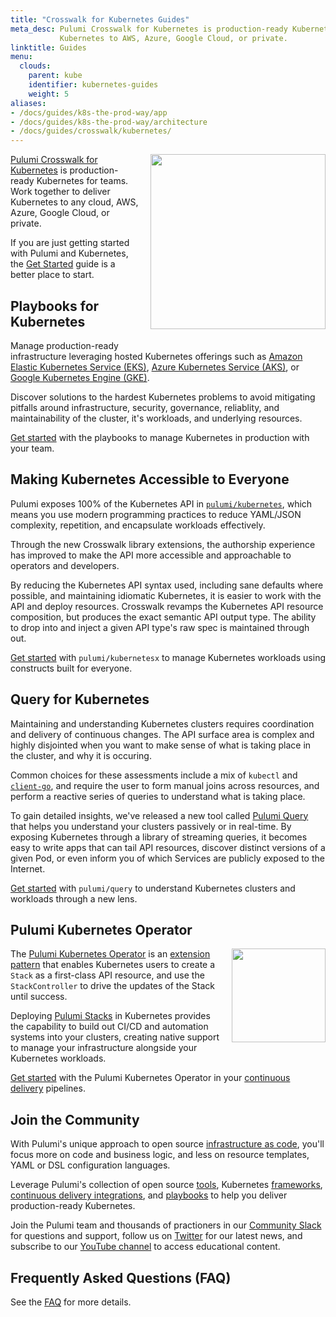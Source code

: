 ```yaml
---
title: "Crosswalk for Kubernetes Guides"
meta_desc: Pulumi Crosswalk for Kubernetes is production-ready Kubernetes for teams. Work together to deliver
           Kubernetes to AWS, Azure, Google Cloud, or private.
linktitle: Guides
menu:
  clouds:
    parent: kube
    identifier: kubernetes-guides
    weight: 5
aliases:
- /docs/guides/k8s-the-prod-way/app
- /docs/guides/k8s-the-prod-way/architecture
- /docs/guides/crosswalk/kubernetes/
---
```


<a href="./">
    <img src="/images/docs/reference/crosswalk/kubernetes/crosswalk-for-k8s.svg" align="right" width="280" style="margin: 0 0 32px 16px;">
</a>

[Pulumi Crosswalk for Kubernetes][cw-index] is production-ready Kubernetes
for teams. Work together to deliver Kubernetes to any cloud, AWS, Azure, Google
Cloud, or private.

If you are just getting started with Pulumi and Kubernetes, the [Get Started][k8s-get-started] guide is a better place to start.

## Playbooks for Kubernetes

Manage production-ready infrastructure leveraging hosted
Kubernetes offerings such as [Amazon Elastic Kubernetes Service (EKS)][eks], [Azure
Kubernetes Service (AKS)][aks], or [Google Kubernetes Engine (GKE)][gke].

Discover solutions to the hardest Kubernetes problems to avoid mitigating
pitfalls around infrastructure, security, governance, reliablity, and
maintainability of the cluster, it's workloads, and underlying resources.

[Get started][cw-playbooks] with the playbooks to manage Kubernetes in production with your team.

## Making Kubernetes Accessible to Everyone

Pulumi exposes 100% of the Kubernetes API in [`pulumi/kubernetes`][pulumi-k8s],
which means you use modern programming practices to reduce YAML/JSON complexity,
repetition, and encapsulate workloads effectively.

Through the new Crosswalk library extensions, the authorship experience has
improved to make the API more accessible and approachable to operators
and developers.

By reducing the Kubernetes API syntax used, including sane
defaults where possible, and maintaining idiomatic Kubernetes, it is
easier to work with the API and deploy resources. Crosswalk revamps the Kubernetes API resource
composition, but produces the exact semantic API output type. The ability to
drop into and inject a given API type's raw spec is maintained through out.

[Get started][pulumi-kx] with `pulumi/kubernetesx` to manage Kubernetes
workloads using constructs built for everyone.

## Query for Kubernetes

Maintaining and understanding Kubernetes clusters requires coordination
and delivery of continuous changes. The API surface area is complex and highly
disjointed when you want to make sense of what is taking place in the cluster, and why it is occuring.

Common choices for these assessments include a mix of `kubectl`
and [`client-go`][k8s-clientgo], and require the user to form manual joins
across resources, and perform a reactive series of queries to understand what is taking place.

To gain detailed insights, we've released a new tool called [Pulumi Query](#pulumi-query) that
helps you understand your clusters passively or in real-time.
By exposing Kubernetes through a library of streaming queries, it becomes easy
to write apps that can tail API resources, discover distinct versions of a
given Pod, or even inform you of which Services are publicly exposed to the
Internet.

[Get started][pulumi-kq] with `pulumi/query` to understand Kubernetes
clusters and workloads through a new lens.

## Pulumi Kubernetes Operator

<a href="./">
    <img src="/logos/tech/ci-cd/kubernetes.png" align="right" width="150" style="margin: 0 0 32px 16px;">
</a>

The [Pulumi Kubernetes Operator][k8s-operator] is an [extension pattern][k8s-ext-pattern] that
enables Kubernetes users to create a `Stack` as a first-class API
resource, and use the `StackController` to drive the updates of the Stack until
success.

Deploying [Pulumi Stacks][stack] in Kubernetes provides the capability to build
out CI/CD and automation systems into your clusters, creating native support to manage your infrastructure alongside your Kubernetes workloads.

[Get started][k8s-operator-cicd] with the Pulumi Kubernetes Operator in your [continuous delivery][pulumi-cd] pipelines.

[k8s-operator]: https://github.com/pulumi/pulumi-kubernetes-operator
[k8s-ext-pattern]: https://kubernetes.io/docs/concepts/extend-kubernetes/operator/
[stack]: /docs/intro/concepts/stack/
[k8s-operator-cicd]: /docs/guides/continuous-delivery/pulumi-kubernetes-operator/

## Join the Community

With Pulumi's unique approach to open source [infrastructure as code][gh-pulumi], you'll focus more on
code and business logic, and less on resource templates, YAML or DSL configuration languages.

Leverage Pulumi's collection of open source [tools][gh-pulumi],
Kubernetes [frameworks][pulumi-cloud-k8s], [continuous delivery integrations][pulumi-cd],
and [playbooks][cw-playbooks] to help you deliver production-ready Kubernetes.

Join the Pulumi team and thousands of practioners in our
[Community Slack][pulumi-slack] for questions and support, follow us on [Twitter][pulumi-twitter] for our latest news, and subscribe to our [YouTube channel][pulumi-yt] to access educational content.

## Frequently Asked Questions (FAQ)

See the [FAQ][crosswalk-faq] for more details.

<!-- markdownlint-disable url -->
[crosswalk-faq]: /docs/clouds/kubernetes/guides/faq/
[cw-index]: /docs/clouds/kubernetes/guides/
[cw-playbooks]: /docs/clouds/kubernetes/guides/playbooks/
[k8s-get-started]: /docs/clouds/kubernetes/get-started/
[eks]: https://aws.amazon.com/eks/
[aks]: https://azure.microsoft.com/en-us/services/kubernetes-service/
[gke]: https://cloud.google.com/kubernetes-engine/
[pulumi-k8s]: https://github.com/pulumi/pulumi-kubernetes
[pulumi-kx]: https://github.com/pulumi/pulumi-kubernetesx
[pulumi-kq]: https://github.com/pulumi/pulumi-query
[k8s-clientgo]: https://github.com/kubernetes/client-go
[gh-pulumi]: https://github.com/pulumi
[pulumi-cloud-k8s]: /registry/packages/kubernetes
[pulumi-cloud-k8s]: /registry/packages/kubernetes/
[pulumi-cd]: /docs/guides/continuous-delivery/
[pulumi-slack]: https://slack.pulumi.com/
[pulumi-twitter]: https://twitter.com/pulumicorp
[pulumi-yt]: https://www.youtube.com/channel/UC2Dhyn4Ev52YSbcpfnfP0Mw
<!-- markdownlint-enable url -->
